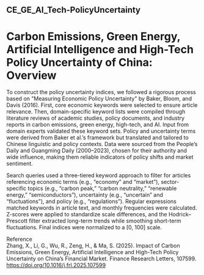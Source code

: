 ## CE_GE_AI_Tech-PolicyUncertainty

# Carbon Emissions, Green Energy, Artificial Intelligence and High-Tech Policy Uncertainty of China: Overview

To construct the policy uncertainty indices, we followed a rigorous process based on "Measuring Economic Policy Uncertainty" by Baker, Bloom, and Davis (2016). First, core economic keywords were selected to ensure article relevance. Then, domain-specific keyword lists were compiled through literature reviews of academic studies, policy documents, and industry reports in carbon emissions, green energy, high-tech, and AI. Input from domain experts validated these keyword sets. Policy and uncertainty terms were derived from Baker et al.’s framework but translated and tailored to Chinese linguistic and policy contexts. Data were sourced from the People’s Daily and Guangming Daily (2000–2023), chosen for their authority and wide influence, making them reliable indicators of policy shifts and market sentiment.

Search queries used a three-tiered keyword approach to filter for articles referencing economic terms (e.g., “economy” and “market”), sector-specific topics (e.g., “carbon peak,” “carbon neutrality,” “renewable energy,” “semiconductors”), uncertainty (e.g., “uncertain” and “fluctuations”), and policy (e.g., “regulations”). Regular expressions matched keywords in article text, and monthly frequencies were calculated. Z-scores were applied to standardize scale differences, and the Hodrick–Prescott filter extracted long-term trends while smoothing short-term fluctuations. Final indices were normalized to a [0, 100] scale.

Reference<br>
Zhang, X., Li, G., Wu, R., Zeng, H., & Ma, S. (2025). Impact of Carbon Emissions, Green Energy, Artificial Intelligence and High-Tech Policy Uncertainty on China’s Financial Market. Finance Research Letters, 107599. https://doi.org/10.1016/j.frl.2025.107599
